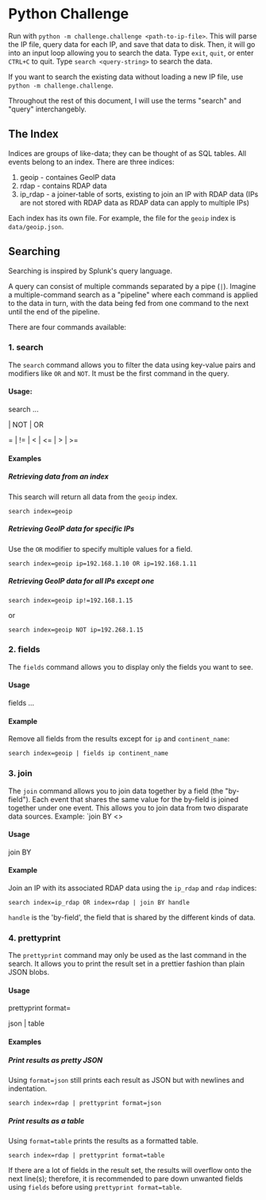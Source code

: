 # Python Challenge

Run with `python -m challenge.challenge <path-to-ip-file>`. This will parse the IP file, query data for each IP, and save that data to disk. Then, it will go into an input loop allowing you to search the data. Type `exit`, `quit`, or enter `CTRL+C` to quit. Type `search <query-string>` to search the data.

If you want to search the existing data without loading a new IP file, use `python -m challenge.challenge`.

Throughout the rest of this document, I will use the terms "search" and "query" interchangebly.

## The Index

Indices are groups of like-data; they can be thought of as SQL tables. All events belong to an index. There are three indices:

1. geoip - containes GeoIP data
2. rdap - contains RDAP data
3. ip_rdap - a joiner-table of sorts, existing to join an IP with RDAP data (IPs are not stored with RDAP data as RDAP data can apply to multiple IPs)

Each index has its own file. For example, the file for the `geoip` index is `data/geoip.json`.

## Searching

Searching is inspired by Splunk's query language.

A query can consist of multiple commands separated by a pipe (`|`). Imagine a multiple-command search as a "pipeline" where each command is applied to the data in turn, with the data being fed from one command to the next until the end of the pipeline.

There are four commands available:

### 1. search

The `search` command allows you to filter the data using key-value pairs and modifiers like `OR` and `NOT`. It must be the first command in the query.

#### Usage:

search <expression>...

*<expression>*

<comparison-expression> | NOT <expression> | <expression> OR <expression>

*<comparison-expression>*

<field><operator><value>

*<operator>*

= | != | < | <= | > | >=

#### Examples

##### Retrieving data from an index

This search will return all data from the `geoip` index.

`search index=geoip`

##### Retrieving GeoIP data for specific IPs

Use the `OR` modifier to specify multiple values for a field.

`search index=geoip ip=192.168.1.10 OR ip=192.168.1.11`

##### Retrieving GeoIP data for all IPs except one

`search index=geoip ip!=192.168.1.15`

or

`search index=geoip NOT ip=192.268.1.15`

### 2. fields

The `fields` command allows you to display only the fields you want to see.

#### Usage

fields <field>...

#### Example

Remove all fields from the results except for `ip` and `continent_name`:

`search index=geoip | fields ip continent_name`

### 3. join

The `join` command allows you to join data together by a field (the "by-field"). Each event that shares the same value for the by-field is joined together under one event. This allows you to join data from two disparate data sources. Example: `join BY <>

#### Usage

join BY <by-field>

#### Example

Join an IP with its associated RDAP data using the `ip_rdap` and `rdap` indices:

`search index=ip_rdap OR index=rdap | join BY handle`

`handle` is the 'by-field', the field that is shared by the different kinds of data.

### 4. prettyprint

The `prettyprint` command may only be used as the last command in the search. It allows you to print the result set in a prettier fashion than plain JSON blobs.

#### Usage

prettyprint format=<format>

*<format>*

json | table

#### Examples

##### Print results as pretty JSON

Using `format=json` still prints each result as JSON but with newlines and indentation.

`search index=rdap | prettyprint format=json`

##### Print results as a table

Using `format=table` prints the results as a formatted table.

`search index=rdap | prettyprint format=table`

If there are a lot of fields in the result set, the results will overflow onto the next line(s); therefore, it is recommended to pare down unwanted fields using `fields` before using `prettyprint format=table`.
